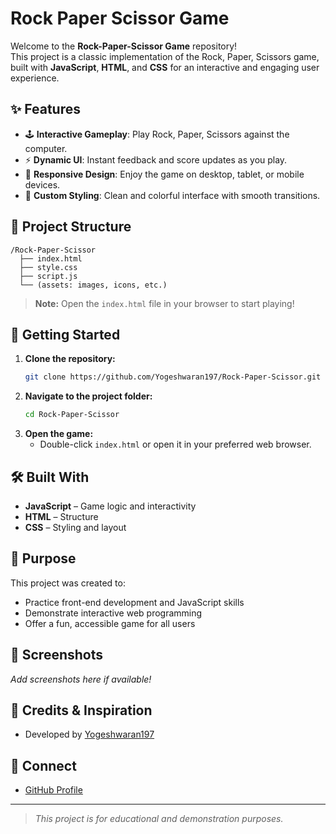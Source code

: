 # Rock Paper Scissor Game

Welcome to the **Rock-Paper-Scissor Game** repository!  
This project is a classic implementation of the Rock, Paper, Scissors game, built with **JavaScript**, **HTML**, and **CSS** for an interactive and engaging user experience.

## ✨ Features

- 🕹️ **Interactive Gameplay**: Play Rock, Paper, Scissors against the computer.
- ⚡ **Dynamic UI**: Instant feedback and score updates as you play.
- 📱 **Responsive Design**: Enjoy the game on desktop, tablet, or mobile devices.
- 🎨 **Custom Styling**: Clean and colorful interface with smooth transitions.

## 📁 Project Structure

```
/Rock-Paper-Scissor
  ├── index.html
  ├── style.css
  ├── script.js
  └── (assets: images, icons, etc.)
```

> **Note:** Open the `index.html` file in your browser to start playing!

## 🚀 Getting Started

1. **Clone the repository:**
   ```bash
   git clone https://github.com/Yogeshwaran197/Rock-Paper-Scissor.git
   ```
2. **Navigate to the project folder:**
   ```bash
   cd Rock-Paper-Scissor
   ```
3. **Open the game:**
   - Double-click `index.html` or open it in your preferred web browser.

## 🛠️ Built With

- **JavaScript** – Game logic and interactivity
- **HTML** – Structure
- **CSS** – Styling and layout

## 🎯 Purpose

This project was created to:
- Practice front-end development and JavaScript skills
- Demonstrate interactive web programming
- Offer a fun, accessible game for all users

## 📸 Screenshots

_Add screenshots here if available!_

## 🤝 Credits & Inspiration

- Developed by [Yogeshwaran197](https://github.com/Yogeshwaran197)

## 🔗 Connect

- [GitHub Profile](https://github.com/Yogeshwaran197)

---

> *This project is for educational and demonstration purposes.*
